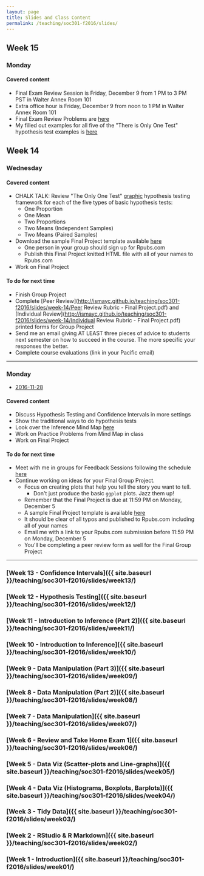 ```yaml
---
layout: page
title: Slides and Class Content
permalink: /teaching/soc301-f2016/slides/
---
```


## Week 15

### Monday

#### Covered content

- Final Exam Review Session is Friday, December 9 from 1 PM to 3 PM PST in Walter Annex Room 101
- Extra office hour is Friday, December 9 from noon to 1 PM in Walter Annex Room 101
- Final Exam Review Problems are [here](http://ismayc.github.io/teaching/soc301-f2016/Final-Exam-Practice.pdf)
- My filled out examples for all five of the "There is Only One Test" hypothesis test examples is [here](http://ismayc.github.io/teaching/soc301-f2016/OnlyOneTest.pdf)

## Week 14

### Wednesday

#### Covered content

- CHALK TALK:  Review "The Only One Test" [graphic](https://lh4.googleusercontent.com/Bud31guq0w0FvylY57VMR0zHkYqxIpYAfOqgZietyvv1n2ToNEHwHKZWYix8pwct8kDKsZKiwvOWm6PIFEL3gBIQmbakQYHwVT02nn9_H8Fht_zaSBlrRNcqwZa950Vb5nt-5B84) hypothesis testing framework for each of the five types of basic hypothesis tests:
  - One Proportion
  - One Mean
  - Two Proportions
  - Two Means (Independent Samples)
  - Two Means (Paired Samples)
- Download the sample Final Project template available [here](http://ismayc.github.io/teaching/soc301-f2016/slides/week-12/final_project_outline.html#electronic-only_final_project_submission)
    - One person in your group should sign up for Rpubs.com
    - Publish this Final Project knitted HTML file with all of your names to Rpubs.com
- Work on Final Project

#### To do for next time

- Finish Group Project
- Complete [Peer Review](http://ismayc.github.io/teaching/soc301-f2016/slides/week-14/Peer Review Rubric - Final Project.pdf) and [Individual Review](http://ismayc.github.io/teaching/soc301-f2016/slides/week-14/Individual Review Rubric - Final Project.pdf) printed forms for Group Project
- Send me an email giving AT LEAST three pieces of advice to students next semester on how to succeed in the course.  The more specific your responses the better.
- Complete course evaluations (link in your Pacific email)

***

### Monday
- <a href = "{{ site.baseurl }}/teaching/soc301-f2016/slides/week-14/14a.html">2016-11-28</a>

#### Covered content

- Discuss Hypothesis Testing and Confidence Intervals in more settings
- Show the traditional ways to do hypothesis tests
- Look over the Inference Mind Map [here](https://coggle.it/diagram/Vxlydu1akQFeqo6-)
- Work on Practice Problems from Mind Map in class
- Work on Final Project

#### To do for next time

- Meet with me in groups for Feedback Sessions following the schedule [here](https://docs.google.com/a/pacificu.edu/spreadsheets/d/1TmJ3FNQsYChlYMrX7Y5_MLCQA0fHAXhi5yrvZtenkcY/edit?usp=sharing)
- Continue working on ideas for your Final Group Project.
    - Focus on creating plots that help you tell the story you want to tell.
        - Don't just produce the basic `ggplot` plots.  Jazz them up!
    - Remember that the Final Project is due at 11:59 PM on Monday, December 5
    - A sample Final Project template is available [here](http://ismayc.github.io/teaching/soc301-f2016/slides/week-12/final_project_outline.html#electronic-only_final_project_submission)
    - It should be clear of all typos and published to Rpubs.com including all of your names
    - Email me with a link to your Rpubs.com submission before 11:59 PM on Monday, December 5
    - You'll be completing a peer review form as well for the Final Group Project

***

### [Week 13 - Confidence Intervals]({{ site.baseurl }}/teaching/soc301-f2016/slides/week13/)

### [Week 12 - Hypothesis Testing]({{ site.baseurl }}/teaching/soc301-f2016/slides/week12/)

### [Week 11 - Introduction to Inference (Part 2)]({{ site.baseurl }}/teaching/soc301-f2016/slides/week11/)

### [Week 10 - Introduction to Inference]({{ site.baseurl }}/teaching/soc301-f2016/slides/week10/)

### [Week 9 - Data Manipulation (Part 3)]({{ site.baseurl }}/teaching/soc301-f2016/slides/week09/)

### [Week 8 - Data Manipulation (Part 2)]({{ site.baseurl }}/teaching/soc301-f2016/slides/week08/)

### [Week 7 - Data Manipulation]({{ site.baseurl }}/teaching/soc301-f2016/slides/week07/)

### [Week 6 - Review and Take Home Exam 1]({{ site.baseurl }}/teaching/soc301-f2016/slides/week06/)

### [Week 5 - Data Viz (Scatter-plots and Line-graphs)]({{ site.baseurl }}/teaching/soc301-f2016/slides/week05/)

### [Week 4 - Data Viz (Histograms, Boxplots, Barplots)]({{ site.baseurl }}/teaching/soc301-f2016/slides/week04/)

### [Week 3 - Tidy Data]({{ site.baseurl }}/teaching/soc301-f2016/slides/week03/)

### [Week 2 - RStudio & R Markdown]({{ site.baseurl }}/teaching/soc301-f2016/slides/week02/)

### [Week 1 - Introduction]({{ site.baseurl }}/teaching/soc301-f2016/slides/week01/)
